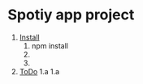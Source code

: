 # Spotiy app project

1. [Install](h)
    1. npm install
    2.
    3.
1. [ToDo](h)
    1.a
    1.a
